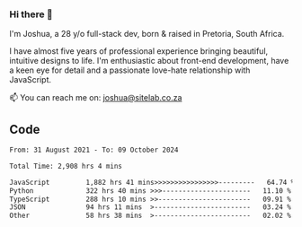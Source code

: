### Hi there 👋

I'm Joshua, a 28 y/o full-stack dev, born & raised in Pretoria, South Africa. 

I have almost five years of professional experience bringing beautiful, intuitive designs to life. I'm enthusiastic about front-end development, have a keen eye for detail and a passionate love-hate relationship with JavaScript.

📫 You can reach me on: joshua@sitelab.co.za

## **Code**

<!--START_SECTION:waka-->

```txt
From: 31 August 2021 - To: 09 October 2024

Total Time: 2,908 hrs 4 mins

JavaScript         1,882 hrs 41 mins>>>>>>>>>>>>>>>>---------   64.74 %
Python             322 hrs 40 mins >>>----------------------   11.10 %
TypeScript         288 hrs 10 mins >>-----------------------   09.91 %
JSON               94 hrs 11 mins  >------------------------   03.24 %
Other              58 hrs 38 mins  >------------------------   02.02 %
```

<!--END_SECTION:waka-->
